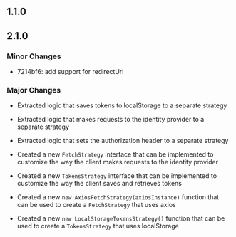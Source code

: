 ## 1.1.0

## 2.1.0

### Minor Changes

- 7214bf6: add support for redirectUrl

### Major Changes

- Extracted logic that saves tokens to localStorage to a separate strategy
- Extracted logic that makes requests to the identity provider to a separate strategy
- Extracted logic that sets the authorization header to a separate strategy

- Created a new `FetchStrategy` interface that can be implemented to customize the way the client makes requests to the identity provider
- Created a new `TokensStrategy` interface that can be implemented to customize the way the client saves and retrieves tokens

- Created a new `new AxiosFetchStrategy(axiosInstance)` function that can be used to create a `FetchStrategy` that uses axios
- Created a new `new LocalStorageTokensStrategy()` function that can be used to create a `TokensStrategy` that uses localStorage
